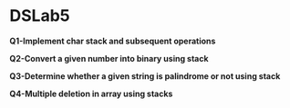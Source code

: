 # DSLab5

**Q1-Implement char stack and subsequent operations**

**Q2-Convert a given number into binary using stack**

**Q3-Determine whether a given string is palindrome or not using stack**

**Q4-Multiple deletion in array using stacks**
